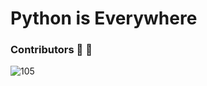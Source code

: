 # Python is Everywhere

### Contributors :pray: :dizzy:
![105](https://contributors-img.web.app/image?repo=DevJewel143/Python-Script-Store)
